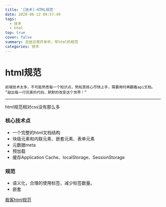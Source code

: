 ```yaml
---
title: '[技术]-HTML规范'
date: 2020-06-12 09:57:49
tags:
  - 技术
  - html
top: true
cover: false
summary: 总结日常开发中，写html的规范
categories: 技术
---
```

# html规范
`前端技术太多，不可能熟悉每一个知识点，熟知其核心尽快上手，需要用时再翻看api文档。`
`“敲出每一行完美的代码，默默的改变这个世界！”`

------
html规范相对css没有那么多

### 核心技术点

- 一个完整的html文档结构
- 块级元素和内联元素、嵌套元素、表单元素
- 元数据meta
- 预加载
- 缓存Application Cache、localStorage、SessionStorage

### 规范

- 语义化，合理的使用标签，减少标签数量。
- 嵌套



[极客html规范](http://wiki.jikexueyuan.com/project/web-development/html.html)
